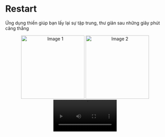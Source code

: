# Restart
Ứng dụng thiền giúp bạn lấy lại sự tập trung, thư giãn sau những giây phút căng thẳng 
<div align="center">
  <img src="https://github.com/iwy2th/Restart/assets/92966362/8fc8f5aa-fee5-463c-89ce-0971c2650e5c" alt="Image 1" width="200" />
  <img src="https://github.com/iwy2th/Restart/assets/92966362/1fe89933-2acb-4bf3-bd3d-84d2dca072ff" alt="Image 2" width="200" />
</div>

<div align="center">
  <video src="https://github.com/iwy2th/Restart/assets/92966362/2790ef58-d399-46e8-930e-1f21c0831065" alt="Video" width="200" controls>
    Your browser does not support the video tag.
  </video>
</div>

